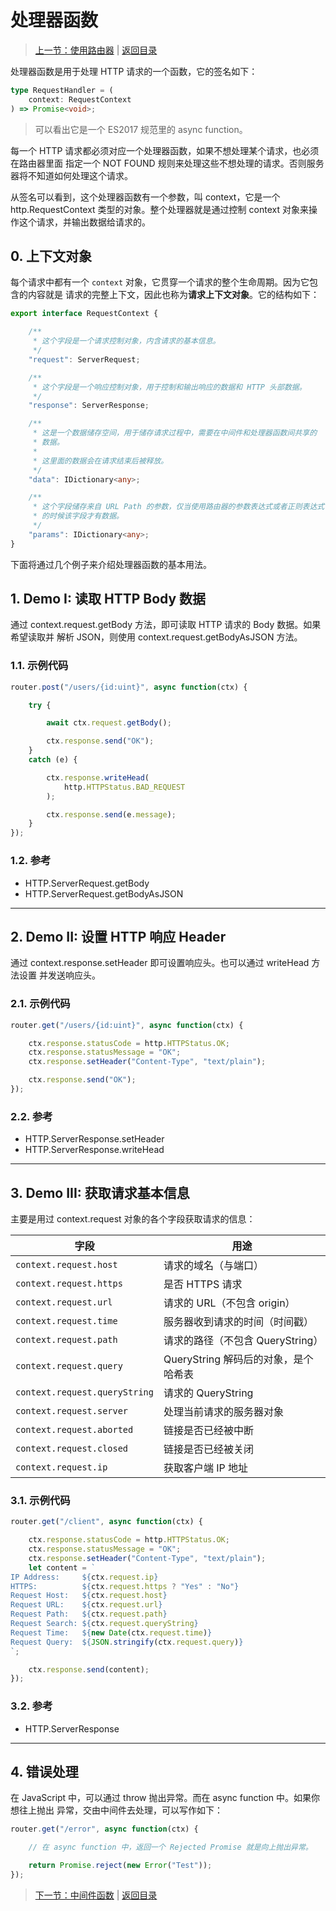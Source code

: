 # 处理器函数

> [上一节：使用路由器](./02-router.md) | [返回目录](../index.md)

处理器函数是用于处理 HTTP 请求的一个函数，它的签名如下：

```ts
type RequestHandler = (
    context: RequestContext
) => Promise<void>;
```

> 可以看出它是一个 ES2017 规范里的 async function。

每一个 HTTP 请求都必须对应一个处理器函数，如果不想处理某个请求，也必须在路由器里面
指定一个 NOT FOUND 规则来处理这些不想处理的请求。否则服务器将不知道如何处理这个请求。

从签名可以看到，这个处理器函数有一个参数，叫 context，它是一个 http.RequestContext
类型的对象。整个处理器就是通过控制 context 对象来操作这个请求，并输出数据给请求的。

## 0. 上下文对象

每个请求中都有一个 `context` 对象，它贯穿一个请求的整个生命周期。因为它包含的内容就是
请求的完整上下文，因此也称为**请求上下文对象**。它的结构如下：

```ts
export interface RequestContext {

    /**
     * 这个字段是一个请求控制对象，内含请求的基本信息。
     */
    "request": ServerRequest;

    /**
     * 这个字段是一个响应控制对象，用于控制和输出响应的数据和 HTTP 头部数据。
     */
    "response": ServerResponse;

    /**
     * 这是一个数据储存空间，用于储存请求过程中，需要在中间件和处理器函数间共享的
     * 数据。
     * 
     * 这里面的数据会在请求结束后被释放。
     */
    "data": IDictionary<any>;

    /**
     * 这个字段储存来自 URL Path 的参数，仅当使用路由器的参数表达式或者正则表达式
     * 的时候该字段才有数据。
     */
    "params": IDictionary<any>;
}
```

下面将通过几个例子来介绍处理器函数的基本用法。

## 1. Demo I: 读取 HTTP Body 数据

通过 context.request.getBody 方法，即可读取 HTTP 请求的 Body 数据。如果希望读取并
解析 JSON，则使用 context.request.getBodyAsJSON 方法。

### 1.1. 示例代码

```ts
router.post("/users/{id:uint}", async function(ctx) {

    try {

        await ctx.request.getBody();

        ctx.response.send("OK");
    }
    catch (e) {

        ctx.response.writeHead(
            http.HTTPStatus.BAD_REQUEST
        );

        ctx.response.send(e.message);
    }
});
```

### 1.2. 参考

- HTTP.ServerRequest.getBody
- HTTP.ServerRequest.getBodyAsJSON

-------------------------------------------------------------------------------

## 2. Demo II: 设置 HTTP 响应 Header

通过 context.response.setHeader 即可设置响应头。也可以通过 writeHead 方法设置
并发送响应头。

### 2.1. 示例代码

```ts
router.get("/users/{id:uint}", async function(ctx) {

    ctx.response.statusCode = http.HTTPStatus.OK;
    ctx.response.statusMessage = "OK";
    ctx.response.setHeader("Content-Type", "text/plain");

    ctx.response.send("OK");
});
```

### 2.2. 参考

- HTTP.ServerResponse.setHeader
- HTTP.ServerResponse.writeHead

-------------------------------------------------------------------------------

## 3. Demo III: 获取请求基本信息

主要是用过 context.request 对象的各个字段获取请求的信息：

| 字段                            | 用途                                   |
|---------------------------------|---------------------------------------|
| `context.request.host`          | 请求的域名（与端口）                    |
| `context.request.https`         | 是否 HTTPS 请求                        |
| `context.request.url`           | 请求的 URL（不包含 origin）             |
| `context.request.time`          | 服务器收到请求的时间（时间戳）           |
| `context.request.path`          | 请求的路径（不包含 QueryString）        |
| `context.request.query`         | QueryString 解码后的对象，是个哈希表    |
| `context.request.queryString`   | 请求的 QueryString                     |
| `context.request.server`        | 处理当前请求的服务器对象                |
| `context.request.aborted`       | 链接是否已经被中断                      |
| `context.request.closed`        | 链接是否已经被关闭                      |
| `context.request.ip`            | 获取客户端 IP 地址                     |

### 3.1. 示例代码

```ts
router.get("/client", async function(ctx) {

    ctx.response.statusCode = http.HTTPStatus.OK;
    ctx.response.statusMessage = "OK";
    ctx.response.setHeader("Content-Type", "text/plain");
    let content = `
IP Address:     ${ctx.request.ip}
HTTPS:          ${ctx.request.https ? "Yes" : "No"}
Request Host:   ${ctx.request.host}
Request URL:    ${ctx.request.url}
Request Path:   ${ctx.request.path}
Request Search: ${ctx.request.queryString}
Request Time:   ${new Date(ctx.request.time)}
Request Query:  ${JSON.stringify(ctx.request.query)}
`;

    ctx.response.send(content);
});
```

### 3.2. 参考

- HTTP.ServerResponse

-------------------------------------------------------------------------------

## 4. 错误处理

在 JavaScript 中，可以通过 throw 抛出异常。而在 async function 中。如果你想往上抛出
异常，交由中间件去处理，可以写作如下：

```ts
router.get("/error", async function(ctx) {

    // 在 async function 中，返回一个 Rejected Promise 就是向上抛出异常。

    return Promise.reject(new Error("Test"));
});
```

> [下一节：中间件函数](./04-middlewares.md) | [返回目录](../index.md)
